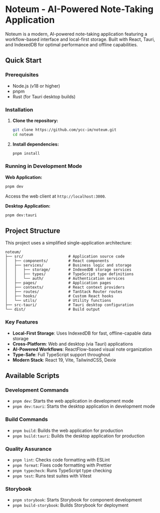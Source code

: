 # Noteum - AI-Powered Note-Taking Application

Noteum is a modern, AI-powered note-taking application featuring a workflow-based interface and local-first storage. Built with React, Tauri, and IndexedDB for optimal performance and offline capabilities.

## Quick Start

### Prerequisites

- Node.js (v18 or higher)
- pnpm
- Rust (for Tauri desktop builds)

### Installation

1.  **Clone the repository:**

    ```bash
    git clone https://github.com/ycc-im/noteum.git
    cd noteum
    ```

2.  **Install dependencies:**
    ```bash
    pnpm install
    ```

### Running in Development Mode

**Web Application:**
```bash
pnpm dev
```
Access the web client at `http://localhost:3000`.

**Desktop Application:**
```bash
pnpm dev:tauri
```

## Project Structure

This project uses a simplified single-application architecture:

```
noteum/
├── src/                    # Application source code
│   ├── components/         # React components
│   ├── services/           # Business logic and storage
│   │   ├── storage/        # IndexedDB storage services
│   │   ├── types/          # TypeScript type definitions
│   │   └── auth/           # Authentication services
│   ├── pages/              # Application pages
│   ├── contexts/           # React context providers
│   ├── routes/             # TanStack Router routes
│   ├── hooks/              # Custom React hooks
│   └── utils/              # Utility functions
├── src-tauri/              # Tauri desktop configuration
└── dist/                   # Build output
```

### Key Features

- **Local-First Storage**: Uses IndexedDB for fast, offline-capable data storage
- **Cross-Platform**: Web and desktop (via Tauri) applications
- **AI-Powered Workflows**: ReactFlow-based visual note organization
- **Type-Safe**: Full TypeScript support throughout
- **Modern Stack**: React 19, Vite, TailwindCSS, Dexie

## Available Scripts

### Development Commands
- `pnpm dev`: Starts the web application in development mode
- `pnpm dev:tauri`: Starts the desktop application in development mode

### Build Commands
- `pnpm build`: Builds the web application for production
- `pnpm build:tauri`: Builds the desktop application for production

### Quality Assurance
- `pnpm lint`: Checks code formatting with ESLint
- `pnpm format`: Fixes code formatting with Prettier
- `pnpm typecheck`: Runs TypeScript type checking
- `pnpm test`: Runs test suites with Vitest

### Storybook
- `pnpm storybook`: Starts Storybook for component development
- `pnpm build-storybook`: Builds Storybook for deployment

